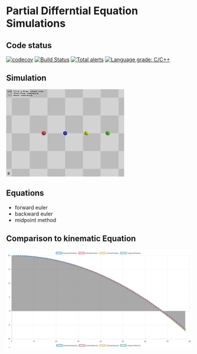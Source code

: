 # Partial Differntial Equation Simulations

## Code status
[![codecov](https://codecov.io/gh/farzonl/animationprj1/branch/master/graph/badge.svg)](https://codecov.io/gh/farzonl/animationprj1)
[![Build Status](https://travis-ci.com/farzonl/animationprj1.svg?branch=master)](https://travis-ci.com/farzonl/animationprj1)
[![Total alerts](https://img.shields.io/lgtm/alerts/g/farzonl/animationprj1.svg?logo=lgtm&logoWidth=18)](https://lgtm.com/projects/g/farzonl/animationprj1/alerts/)
[![Language grade: C/C++](https://img.shields.io/lgtm/grade/cpp/g/farzonl/animationprj1.svg?logo=lgtm&logoWidth=18)](https://lgtm.com/projects/g/farzonl/animationprj1/context:cpp)

## Simulation
[![PDE Simulation](simulation.gif)](https://youtu.be/yBpT_LMLD-Q)

## Equations
- forward euler
- backward euler
- midpoint method

## Comparison to kinematic Equation
[![PDE comparison](graph.png)](http://farzon.org/animationprj1/CS4496P2/graph.html)
